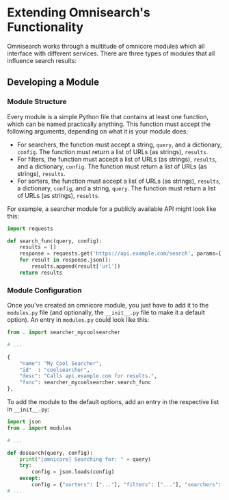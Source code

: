# Extending Omnisearch's Functionality

Omnisearch works through a multitude of omnicore modules which all interface with different services. There are three types of modules that all influence search results:

## Developing a Module

### Module Structure

Every module is a simple Python file that contains at least one function, which can be named practically anything. This function must accept the following arguments, depending on what it is your module does:

- For searchers, the function must accept a string, `query`, and a dictionary, `config`. The function must return a list of URLs (as strings), `results`.
- For filters, the function must accept a list of URLs (as strings), `results`, and a dictionary, `config`. The function must return a list of URLs (as strings), `results`.
- For sorters, the function must accept a list of URLs (as strings), `results`, a dictionary, `config`, and a string, `query`. The function must return a list of URLs (as strings), `results`.

For example, a searcher module for a publicly available API might look like this:

```python
import requests

def search_func(query, config):
    results = []
    response = requests.get('https://api.example.com/search', params={'q': query})
    for result in response.json():
        results.append(result['url'])
    return results
```

### Module Configuration

Once you've created an omnicore module, you just have to add it to the `modules.py` file (and optionally, the `__init__.py` file to make it a default option). An entry in `modules.py` could look like this:

```python
from . import searcher_mycoolsearcher

# ...

{
    "name": "My Cool Searcher",
    "id"  : "coolsearcher",
    "desc": "Calls api.example.com for results.",
    "func": searcher_mycoolsearcher.search_func
},
```

To add the module to the default options, add an entry in the respective list in `__init__.py`:

```python
import json
from . import modules

# ...

def dosearch(query, config):
    print("[omnicore] Searching for: " + query)
    try:
        config = json.loads(config)
    except:
        config = {"sorters": ["..."], "filters": ["..."], "searchers": ["...", "My Cool Searcher"]} # default config
# ...
```
